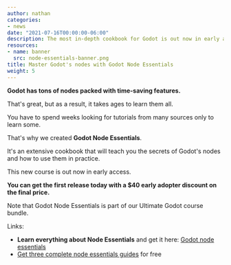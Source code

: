 ```yaml
---
author: nathan
categories:
- news
date: "2021-07-16T00:00:00-06:00"
description: The most in-depth cookbook for Godot is out now in early access.
resources:
- name: banner
  src: node-essentials-banner.png
title: Master Godot's nodes with Godot Node Essentials
weight: 5
---
```


**Godot has tons of nodes packed with time-saving features.**

That's great, but as a result, it takes ages to learn them all.

You have to spend weeks looking for tutorials from many sources only to learn some.

That's why we created **Godot Node Essentials**.

It's an extensive cookbook that will teach you the secrets of Godot's nodes and how to use them in practice.

This new course is out now in early access.

**You can get the first release today with a $40 early adopter discount on the final price.**

Note that Godot Node Essentials is part of our Ultimate Godot course bundle.

Links:

- **Learn everything about Node Essentials** and get it here: [Godot node essentials](https://school.gdquest.com/products/node_essentials_godot_3)
- [Get three complete node essentials guides](/node-essentials-guides) for free
